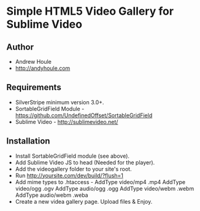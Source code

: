 Simple HTML5 Video Gallery for Sublime Video
============================================

## Author
* Andrew Houle
* http://andyhoule.com

## Requirements
* SilverStripe minimum version 3.0+.
* SortableGridField Module - https://github.com/UndefinedOffset/SortableGridField
* Sublime Video - http://sublimevideo.net/

## Installation
* Install SortableGridField module (see above).
* Add Sublime Video JS to head (Needed for the player).
* Add the videogallery folder to your site's root.
* Run http://yoursite.com/dev/build/?flush=1
* Add mime types to .htaccess - 
AddType video/mp4 .mp4
AddType video/ogg .ogv 
AddType audio/ogg .ogg
AddType video/webm .webm
AddType audio/webm .weba
* Create a new videa gallery page. Upload files & Enjoy.


